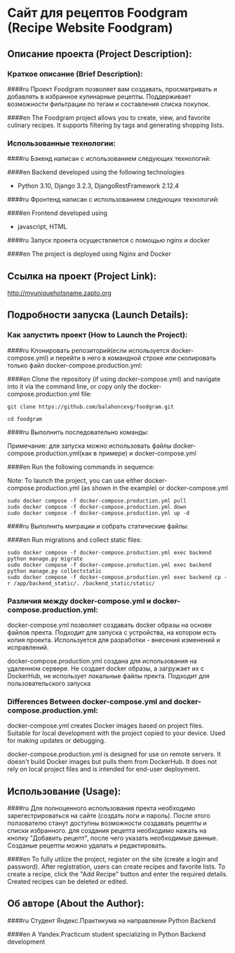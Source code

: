 # Сайт для рецептов Foodgram (Recipe Website Foodgram)

## Описание проекта (Project Description):

### Краткое описание (Brief Description):

####ru
Проект Foodgram позволяет вам создавать, просматривать и добавлять в избранное кулинарные рецепты. Поддерживает возможности фильтрации по тегам и составления списка покупок.

####en
The Foodgram project allows you to create, view, and favorite culinary recipes. It supports filtering by tags and generating shopping lists.

### Использованные технологии:

####ru
Бэкенд написан с использованием следующих технологий:

####en
Backend developed using the following technologies

- Python 3.10, Django 3.2.3, DjangoRestFramework 2.12.4

####ru
Фронтенд написан с использованием следующих технологий:

####en
Frontend developed using

- javascript, HTML

####ru
Запуск проекта осуществляется с помощью nginx и docker

####en
The project is deployed using Nginx and Docker


## Ссылка на проект (Project Link):

http://myuniquehotsname.zapto.org

## Подробности запуска (Launch Details):

### Как запустить проект (How to Launch the Project):

####ru
Клонировать репозиторий(если используется docker-compose.yml) и перейти в него в командной строке или скопировать только файл docker-compose.production.yml:

####en
Clone the repository (if using docker-compose.yml) and navigate into it via the command line, or copy only the docker-compose.production.yml file:

```
git clone https://github.com/balahoncevg/foodgram.git
```

```
cd foodgram
```

####ru
Выполнить последовательно команды:

Примечание:
для запуска можно использовать файлы docker-compose.production.yml(как в примере) и docker-compose.yml

####en
Run the following commands in sequence:

Note:
To launch the project, you can use either docker-compose.production.yml (as shown in the example) or docker-compose.yml

```
sudo docker compose -f docker-compose.production.yml pull
sudo docker compose -f docker-compose.production.yml down
sudo docker compose -f docker-compose.production.yml up -d
```

####ru
Выполнить миграции и собрать статические файлы:

####en
Run migrations and collect static files:

```
sudo docker compose -f docker-compose.production.yml exec backend python manage.py migrate
sudo docker compose -f docker-compose.production.yml exec backend python manage.py collectstatic
sudo docker compose -f docker-compose.production.yml exec backend cp -r /app/backend_static/. /backend_static/static/
```

### Различия между docker-compose.yml и docker-compose.production.yml:

docker-compose.yml позволяет создавать docker образы на основе файлов пректа. Подходит для запуска с устройства, на котором есть копия проекта. Используется для разработки - внесения изменений и исправлений.

docker-compose.production.yml создана для использования на удаленном сервере. Не создает docker образы, а загружает их с DockerHub, не использует локальные файлы пректа. Подходит для пользовательского запуска

### Differences Between docker-compose.yml and docker-compose.production.yml:

docker-compose.yml creates Docker images based on project files. Suitable for local development with the project copied to your device. Used for making updates or debugging.

docker-compose.production.yml is designed for use on remote servers. It doesn't build Docker images but pulls them from DockerHub. It does not rely on local project files and is intended for end-user deployment.

## Использование (Usage):

####ru
Для полноценного использования пректа необходимо зарегестрироваться на сайте (создать логи и пароль). После этого ползователю станут доступны возможности создавать рецепты и списки избранного. для создания рецепта необходимо нажать на кнопку "Добавить рецепт", после чего указать необходимые данные. Созданые рецепты можно удалать и редактировать.

####en
To fully utilize the project, register on the site (create a login and password). After registration, users can create recipes and favorite lists. To create a recipe, click the "Add Recipe" button and enter the required details. Created recipes can be deleted or edited.


## Об авторе (About the Author):

####ru
Студент Яндекс.Практикума на направлении Python Backend

####en
A Yandex.Practicum student specializing in Python Backend development
